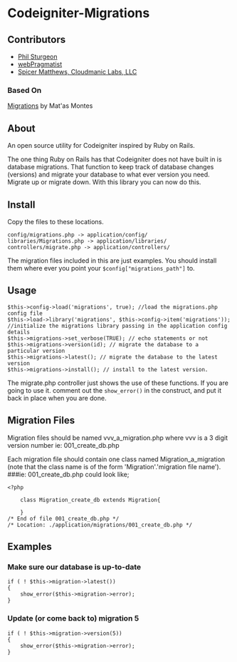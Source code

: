 # Codeigniter-Migrations

## Contributors

* [Phil Sturgeon](http://philsturgeon.co.uk)
* [webPragmatist](http://www.webPragmatist.com)
* [Spicer Matthews, Cloudmanic Labs, LLC](http://www.cloudmanic.com)

### Based On

[Migrations](http://codeigniter.com/wiki/Migrations/) by Mat'as Montes
	
## About

An open source utility for Codeigniter inspired by Ruby on Rails.

The one thing Ruby on Rails has that Codeigniter does not have built in
is database migrations. That function to keep track of database changes (versions)
and migrate your database to what ever version you need. Migrate up or migrate down.
With this library you can now do this.

## Install

Copy the files to these locations.
	
    config/migrations.php -> application/config/
    libraries/Migrations.php -> application/libraries/
    controllers/migrate.php -> application/controllers/

The migration files included in this are just examples. You should install them where ever you 
point your `$config["migrations_path"]` to.
 
## Usage
    $this->config->load('migrations', true); //load the migrations.php config file
    $this->load->library('migrations', $this->config->item('migrations')); //initialize the migrations library passing in the application config details
    $this->migrations->set_verbose(TRUE); // echo statements or not
    $this->migrations->version(id); // migrate the database to a particular version
    $this->migrations->latest(); // migrate the database to the latest version
    $this->migrations->install(); // install to the latest version.

The migrate.php controller just shows the use of these functions. If you are going to use it.
comment out the `show_error()` in the construct, and put it back in place when you are done.

## Migration Files

Migration files should be named vvv_a_migration.php where vvv is a 3 digit version number ie: 001_create_db.php

Each migration file should contain one class named Migration_a_migration (note that the class name is of the form 'Migration'.'migration file name'). 
###ie: 001_create_db.php could look like;

    <?php
    
        class Migration_create_db extends Migration{
        
        }
    /* End of file 001_create_db.php */
    /* Location: ./application/migrations/001_create_db.php */
	
## Examples
	
### Make sure our database is up-to-date

    if ( ! $this->migration->latest())
    {
    	show_error($this->migration->error);
    }
	
### Update (or come back to) migration 5

    if ( ! $this->migration->version(5))
    {
    	show_error($this->migration->error);
    }
